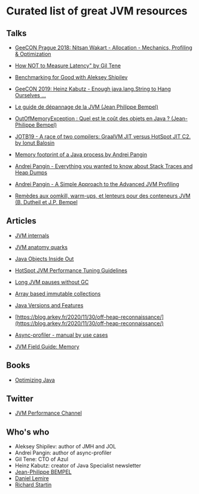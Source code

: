 # Curated list of great JVM resources

## Talks

* [GeeCON Prague 2018: Nitsan Wakart - Allocation - Mechanics, Profiling & Optimization](https://www.youtube.com/watch?v=rnHY7YJq1ps)

* [How NOT to Measure Latency" by Gil Tene](https://www.youtube.com/watch?v=lJ8ydIuPFeU)

* [Benchmarking for Good with Aleksey Shipilev](https://www.youtube.com/watch?v=SKPdqgD1I2U)

* [GeeCON 2019: Heinz Kabutz - Enough java.lang.String to Hang Ourselves ...](https://www.youtube.com/watch?v=T2MDqzy143A)

* [Le guide de dépannage de la JVM (Jean Philippe Bempel)](https://www.youtube.com/watch?v=G74XnAhqBeI)

* [OutOfMemoryException : Quel est le coût des objets en Java ? (Jean-Philippe Bempel)](https://www.youtube.com/watch?v=UZ42RF0ozBk)

* [JOTB19 - A race of two compilers: GraalVM JIT versus HotSpot JIT C2. by Ionut Balosin](https://www.youtube.com/watch?v=lunJmMBkqLo)

* [Memory footprint of a Java process by Andrei Pangin](https://www.youtube.com/watch?v=c755fFv1Rnk)

* [Andrei Pangin - Everything you wanted to know about Stack Traces and Heap Dumps](https://www.youtube.com/watch?v=FTsAXJdrJbI)

* [Andrei Pangin - A Simple Approach to the Advanced JVM Profiling](https://www.youtube.com/watch?v=TDpbt4thECc)

* [Remèdes aux oomkill, warm-ups, et lenteurs pour des conteneurs JVM (B. Dutheil et J.P. Bempel](https://www.youtube.com/watch?v=Cepqgkwll_0)

## Articles

* [JVM internals](https://blog.jamesdbloom.com/JVMInternals.html)

* [JVM anatomy quarks](https://shipilev.net/jvm/anatomy-quarks/)

* [Java Objects Inside Out](https://shipilev.net/jvm/objects-inside-out/)

* [HotSpot JVM Performance Tuning Guidelines](https://ionutbalosin.com/2020/01/hotspot-jvm-performance-tuning-guidelines/)

* [Long JVM pauses without GC](https://loonytek.com/2020/01/20/long-jvm-pauses-without-gc/)

* [Array based immutable collections](https://rklaehn.github.io/2015/12/18/array-based-immutable-collections/)

* [Java Versions and Features](https://www.marcobehler.com/guides/a-guide-to-java-versions-and-features)

* [https://blog.arkey.fr/2020/11/30/off-heap-reconnaissance/](https://blog.arkey.fr/2020/11/30/off-heap-reconnaissance/)

* [Async-profiler - manual by use cases](https://krzysztofslusarski.github.io/2022/12/12/async-manual.html)

* [JVM Field Guide: Memory](https://serce.me/posts/01-02-2023-jvm-field-guide-memory)

## Books

* [Optimizing Java](https://www.oreilly.com/library/view/optimizing-java/9781492039259/)

## Twitter

* [JVM Performance Channel](https://twitter.com/JVMPerformance)


## Who's who

* Aleksey Shipilev: author of JMH and JOL
* Andrei Pangin: author of async-profiler
* Gil Tene: CTO of Azul
* Heinz Kabutz: creator of Java Specialist newsletter
* [Jean-Philippe BEMPEL](https://jpbempel.github.io/)
* [Daniel Lemire](https://lemire.me/blog/)
* [Richard Startin](https://richardstartin.github.io/)
